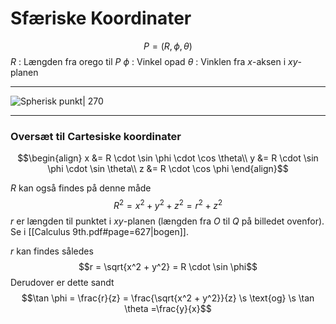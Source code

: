 # Sfæriske Koordinater

$$P = (R, \phi, \theta)$$
$R$ : Længden fra orego til $P$
$\phi$ : Vinkel opad 
$\theta$ : Vinklen fra $x$-aksen i $xy$-planen

---

![Spherisk punkt| 270](https://external-content.duckduckgo.com/iu/?u=https%3A%2F%2Fmse.redwoods.edu%2Fdarnold%2Fmath50c%2Fmathjax%2Fspherical%2Fspherical3.png&f=1&nofb=1)

---


### Oversæt til Cartesiske koordinater
$$\begin{align}
x &= R \cdot  \sin \phi \cdot \cos \theta\\
y &= R \cdot  \sin \phi \cdot \sin \theta\\
z &= R \cdot  \cos \phi
\end{align}$$

$R$ kan også findes på denne måde
$$R^2 = x^2 + y^2 + z^2 = r^2+z^2$$
$r$ er længden til punktet i $xy$-planen (længden fra $O$ til $Q$ på billedet ovenfor). Se i [[Calculus 9th.pdf#page=627|bogen]].

$r$ kan findes således
$$r = \sqrt{x^2 + y^2} = R \cdot  \sin \phi$$
Derudover er dette sandt
$$\tan \phi = \frac{r}{z} = \frac{\sqrt{x^2 + y^2}}{z} \s \text{og} \s \tan \theta =\frac{y}{x}$$